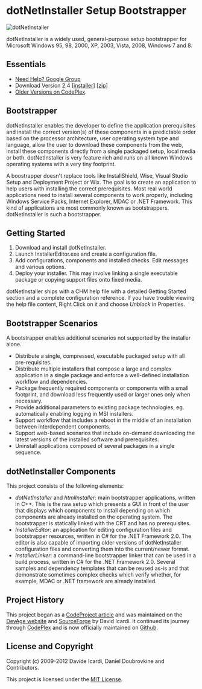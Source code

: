 dotNetInstaller Setup Bootstrapper
==================================

![dotNetInstaller](https://github.com/dblock/dotnetinstaller/raw/master/Documentation/Images/Logo.gif)

dotNetInstaller is a widely used, general-purpose setup bootstrapper for Microsoft Windows 95, 98, 2000, XP, 2003, Vista, 2008, Windows 7 and 8.

Essentials
----------

* [Need Help? Google Group](http://groups.google.com/group/dotnetinstaller)
* Download Version 2.4
  [[installer](http://code.dblock.org/downloads/dotnetinstaller/dotNetInstaller.2.4.msi)]
  [[zip](http://code.dblock.org/downloads/dotnetinstaller/dotNetInstaller.2.4.zip)]
* [Older Versions on CodePlex](http://dotnetinstaller.codeplex.com/).

Bootstrapper
------------

dotNetInstaller enables the developer to define the application prerequisites and install the correct version(s) of these components in a predictable order based on the processor architecture, user operating system type and language, allow the user to download these components from the web, install these components directly from a single packaged setup, local media or both. dotNetInstaller is very feature rich and runs on all known Windows operating systems with a very tiny footprint. 

A boostrapper doesn't replace tools like InstallShield, Wise, Visual Studio Setup and Deployment Project or Wix. The goal is to create an application to help users with installing the correct prerequisites. Most real world applications need to install several components to work properly, including Windows Service Packs, Internet Explorer, MDAC or .NET Framework. This kind of applications are most commonly known as bootstrappers. dotNetInstaller is such a bootstrapper.

Getting Started
---------------

1. Download and install dotNetInstaller.
2. Launch InstallerEditor.exe and create a configuration file.
3. Add configurations, components and installed checks. Edit messages and various options.
4. Deploy your installer. This may involve linking a single executable package or copying support files onto fixed media.

dotNetInstaller ships with a CHM help file with a detailed Getting Started section and a complete configuration reference. If you have trouble viewing the help file content, Right Click on it and choose *Unblock* in Properties.

Bootstrapper Scenarios
----------------------

A bootstrapper enables additional scenarios not supported by the installer alone. 

* Distribute a single, compressed, executable packaged setup with all pre-requisites. 
* Distribute multiple installers that compose a large and complex application in a single package and enforce a well-defined installation workflow and dependencies. 
* Package frequently required components or components with a small footprint, and download less frequently used or larger ones only when necessary. 
* Provide additional parameters to existing package technologies, eg. automatically enabling logging in MSI installers. 
* Support workflow that includes a reboot in the middle of an installation between interdependent components. 
* Support web-based scenarios that include on-demand downloading the latest versions of the installed software and prerequisites. 
* Uninstall applications composed of several packages in a single sequence. 

dotNetInstaller Components
--------------------------

This project consists of the following elements: 

* *dotNetInstaller* and *htmlInstaller*: main bootstrapper applications, written in C++. This is the raw setup which presents a GUI in front of the user that displays which components to install depending on which components are already installed on the operating system. The bootstrapper is statically linked with the CRT and has no prerequisites. 
* *InstallerEditor*: an application for editing configuration files and bootstrapper resources, written in C# for the .NET Framework 2.0. The editor is also capable of importing older versions of dotNetInstaller configuration files and converting them into the current/newer format. 
* *InstallerLinker*: a command-line bootstrapper linker that can be used in a build process, written in C# for the .NET Framework 2.0. 
Several samples and dependency templates that can be reused as-is and that demonstrate sometimes complex checks which verify whether, for example, MDAC or .NET framework are already installed. 

Project History
---------------

This project began as a [CodeProject article](http://www.codeproject.com/KB/install/dotNetInstaller.aspx) and was maintained on the [DevAge website](http://www.devage.com/) and [SourceForge](https://sourceforge.net/projects/dotnetinstaller) by David Icardi. It continued its journey through [CodePlex](http://dotnetinstaller.codeplex.com) and is now officially maintained on [Github](https://github.com/dblock/dotnetinstaller).

License and Copyright
---------------------

Copyright (c) 2009-2012 Davide Icardi, Daniel Doubrovkine and Contributors.

This project is licensed under the [MIT License](https://github.com/dblock/dotnetinstaller/blob/master/LICENSE).

